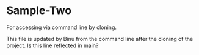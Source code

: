 # Sample-Two
For accessing via command line by cloning.

This file is updated by Binu from the command line after the cloning of the project.
Is this line reflected in main?
